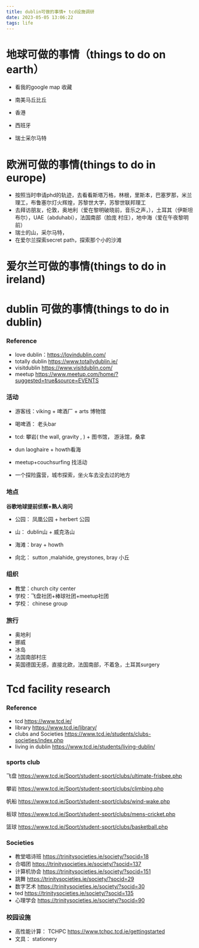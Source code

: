 ```yaml
---
title: dublin可做的事情+ tcd设施调研
date: 2023-05-05 13:06:22
tags: life
---
```



# 地球可做的事情（things to do on earth）

- 看我的google map 收藏

- 南美马丘比丘
- 香港
- 西班牙
- 瑞士采尔马特


# 欧洲可做的事情(things to do in europe)

- 按照当时申请phd的轨迹，去看看斯塔万格，林根，里斯本，巴塞罗那，米兰理工，布鲁塞尔灯火辉煌，苏黎世大学，苏黎世联邦理工
- 去拜访朋友，伦敦，奥地利（爱在黎明破晓前，音乐之声，），土耳其（伊斯坦布尔），UAE（abduhabi），法国南部（脸庞 村庄），地中海（爱在午夜黎明前）
- 瑞士的山，采尔马特，
- 在爱尔兰探索secret path，探索那个小的沙滩




# 爱尔兰可做的事情(things to do in ireland)




# dublin 可做的事情(things to do in dublin)











### Reference

- love dublin：https://lovindublin.com/
- totally dublin https://www.totallydublin.ie/
- visitdublin  https://www.visitdublin.com/
- meetup https://www.meetup.com/home/?suggested=true&source=EVENTS	





### 活动

- 游客线：viking + 啤酒厂 + arts 博物馆

- 喝啤酒： 老头bar 

- tcd: 攀岩( the wall, gravity , ) + 图书馆， 游泳馆，桑拿

- dun laoghaire + howth看海

- meetup+couchsurfing 找活动

- 一个探险露营，城市探索，坐火车去没去过的地方

  
  
  







### 地点

**谷歌地球提前侦察+熟人询问**

- 公园： 凤凰公园 + herbert 公园

- 山： dublin山 + 威克洛山

- 海滩：bray + howth
-  向北： sutton ,malahide, greystones, bray 小丘



### 组织

- 教堂：church city center
- 学校：飞盘社团+棒球社团+meetup社团
- 学校： chinese group



### 旅行

- 奥地利
- 挪威
- 冰岛
- 法国南部村庄
- 英国德国无感，直接北欧，法国南部，不着急，土耳其surgery









#  Tcd facility research

### Reference

- tcd  https://www.tcd.ie/
- library https://www.tcd.ie/library/
- clubs and Societies https://www.tcd.ie/students/clubs-societies/index.php
- living in dublin https://www.tcd.ie/students/living-dublin/

### sports club

飞盘 https://www.tcd.ie/Sport/student-sport/clubs/ultimate-frisbee.php

攀岩 https://www.tcd.ie/Sport/student-sport/clubs/climbing.php

帆船 https://www.tcd.ie/Sport/student-sport/clubs/wind-wake.php

板球 https://www.tcd.ie/Sport/student-sport/clubs/mens-cricket.php

篮球 https://www.tcd.ie/Sport/student-sport/clubs/basketball.php







###  Societies

- 教堂唱诗班 https://trinitysocieties.ie/society/?socid=18
- 合唱团 https://trinitysocieties.ie/society/?socid=137
- 计算机协会 https://trinitysocieties.ie/society/?socid=151
- 跳舞 https://trinitysocieties.ie/society/?socid=29
- 数字艺术 https://trinitysocieties.ie/society/?socid=30
- ted https://trinitysocieties.ie/society/?socid=135
- 心理学会 https://trinitysocieties.ie/society/?socid=90



### 校园设施

- 高性能计算： TCHPC https://www.tchpc.tcd.ie/gettingstarted
- 文具： stationery
